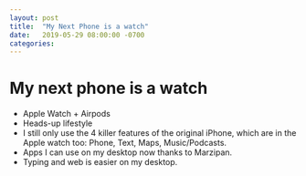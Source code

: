 ```yaml
---
layout: post
title:  "My Next Phone is a watch"
date:   2019-05-29 08:00:00 -0700
categories: 
---
```


# My next phone is a watch

* Apple Watch + Airpods
* Heads-up lifestyle
* I still only use the 4 killer features of the original iPhone, which are in the Apple watch too: Phone, Text, Maps, Music/Podcasts.
* Apps I can use on my desktop now thanks to Marzipan.
* Typing and web is easier on my desktop.